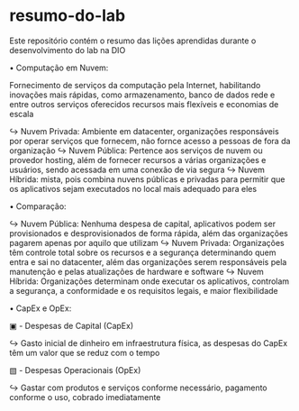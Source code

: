 # resumo-do-lab
Este repositório contém o resumo das lições aprendidas durante o desenvolvimento do lab na DIO

• Computação em Nuvem:

Fornecimento de serviços da computação pela Internet, habilitando inovações mais rápidas, como armazenamento, banco de dados rede e entre outros serviços oferecidos
recursos mais flexíveis e economias de escala

↪ Νuvem Privada: Ambiente em datacenter, organizações responsáveis por operar serviços que fornecem, não fornce acesso a pessoas de fora da organização
↪ Νuvem Pública: Pertence aos serviços de nuvem ou provedor hosting, além de fornecer recursos a várias organizações e usuários, sendo acessada em uma conexão de via segura
↪ Νuvem Híbrida: mista, pois combina nuvens públicas e privadas para permitir que os aplicativos sejam executados no local mais adequado para eles

• Comparação:

↪ Νuvem Pública: Nenhuma despesa de capital, aplicativos podem ser provisionados e desprovisionados de forma rápida, além das organizações pagarem apenas por aquilo que utilizam
↪ Νuvem Privada: Organizações têm controle total sobre os recursos e a segurança determinando quem entra e sai no datacenter, além das organizações serem responsáveis pela manutenção e pelas atualizações de hardware e software
↪ Νuvem Híbrida: Organizações determinam onde executar os aplicativos, controlam a segurança, a conformidade e os requisitos legais, e maior flexibilidade

• CapEx e OpEx:

▣ - Despesas de Capital (CapEx)

↪ Gasto inicial de dinheiro em infraestrutura física, as despesas do CapEx têm um valor que se reduz com o tempo

▧ - Despesas Operacionais (OpEx)

↪ Gastar com produtos e serviços conforme necessário, pagamento conforme o uso, cobrado imediatamente



